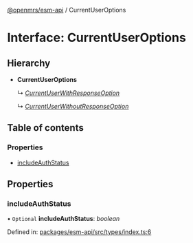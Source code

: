 [@openmrs/esm-api](../API.md) / CurrentUserOptions

# Interface: CurrentUserOptions

## Hierarchy

* **CurrentUserOptions**

  ↳ [*CurrentUserWithResponseOption*](currentuserwithresponseoption.md)

  ↳ [*CurrentUserWithoutResponseOption*](currentuserwithoutresponseoption.md)

## Table of contents

### Properties

- [includeAuthStatus](currentuseroptions.md#includeauthstatus)

## Properties

### includeAuthStatus

• `Optional` **includeAuthStatus**: *boolean*

Defined in: [packages/esm-api/src/types/index.ts:6](https://github.com/nk183/openmrs-esm-core/blob/master/packages/esm-api/src/types/index.ts#L6)
